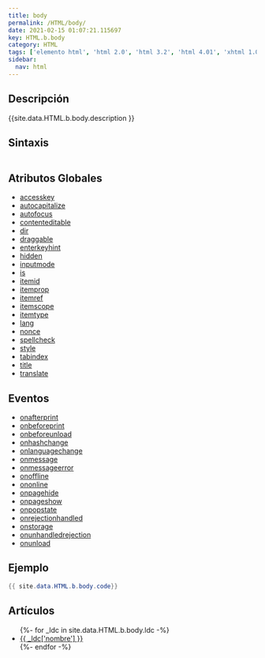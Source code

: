 ```yaml
---
title: body
permalink: /HTML/body/
date: 2021-02-15 01:07:21.115697
key: HTML.b.body
category: HTML
tags: ['elemento html', 'html 2.0', 'html 3.2', 'html 4.01', 'xhtml 1.0', 'xhtml 1.1', 'html 5', 'html 5.1', 'html 5.2']
sidebar: 
  nav: html
---
```


## Descripción
{{site.data.HTML.b.body.description }}

## Sintaxis
~~~html
~~~

## Atributos Globales
* [accesskey](/HTML/accesskey/)
* [autocapitalize](/HTML/autocapitalize/)
* [autofocus](/HTML/autofocus/)
* [contenteditable](/HTML/contenteditable/)
* [dir](/HTML/dir/)
* [draggable](/HTML/draggable/)
* [enterkeyhint](/HTML/enterkeyhint/)
* [hidden](/HTML/hidden/)
* [inputmode](/HTML/inputmode/)
* [is](/HTML/is/)
* [itemid](/HTML/itemid/)
* [itemprop](/HTML/itemprop/)
* [itemref](/HTML/itemref/)
* [itemscope](/HTML/itemscope/)
* [itemtype](/HTML/itemtype/)
* [lang](/HTML/lang/)
* [nonce](/HTML/nonce/)
* [spellcheck](/HTML/spellcheck/)
* [style](/HTML/style/)
* [tabindex](/HTML/tabindex/)
* [title](/HTML/title/)
* [translate](/HTML/translate/)

## Eventos
* [onafterprint](/HTML/body/onafterprint/)
* [onbeforeprint](/HTML/body/onbeforeprint/)
* [onbeforeunload](/HTML/body/onbeforeunload/)
* [onhashchange](/HTML/body/onhashchange/)
* [onlanguagechange](/HTML/body/onlanguagechange/)
* [onmessage](/HTML/body/onmessage/)
* [onmessageerror](/HTML/body/onmessageerror/)
* [onoffline](/HTML/body/onoffline/)
* [ononline](/HTML/body/ononline/)
* [onpagehide](/HTML/body/onpagehide/)
* [onpageshow](/HTML/body/onpageshow/)
* [onpopstate](/HTML/body/onpopstate/)
* [onrejectionhandled](/HTML/body/onrejectionhandled/)
* [onstorage](/HTML/body/onstorage/)
* [onunhandledrejection](/HTML/body/onunhandledrejection/)
* [onunload](/HTML/body/onunload/)

## Ejemplo
~~~java
{{ site.data.HTML.b.body.code}}
~~~

## Artículos
<ul>
{%- for _ldc in site.data.HTML.b.body.ldc -%}
   <li>
       <a href="{{_ldc['url'] }}">{{ _ldc['nombre'] }}</a>
   </li>
{%- endfor -%}
</ul>
